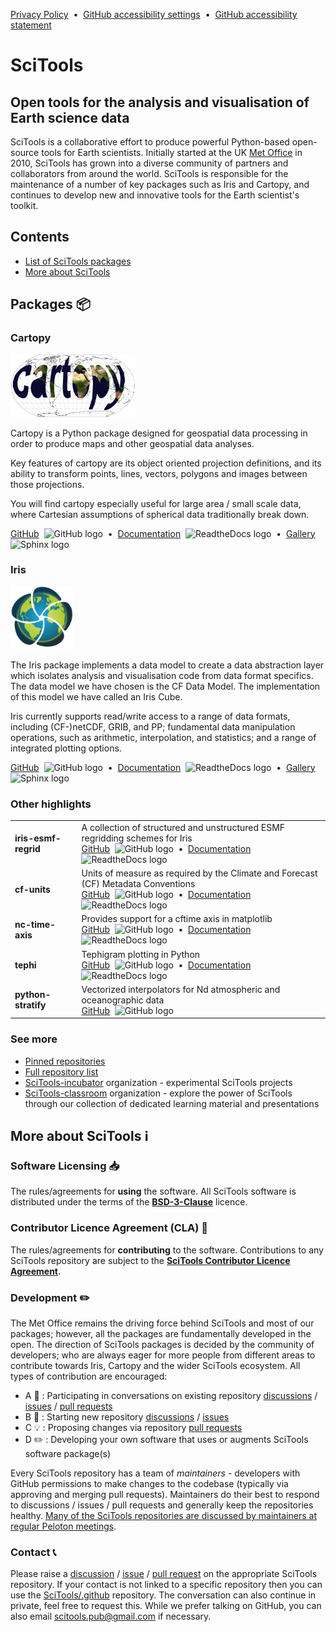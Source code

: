 [Privacy Policy](privacy_policy.md) &nbsp;•&nbsp; [GitHub accessibility settings](https://docs.github.com/en/get-started/accessibility) &nbsp;•&nbsp; [GitHub accessibility statement](https://accessibility.github.com/)

# SciTools

## Open tools for the analysis and visualisation of Earth science data

SciTools is a collaborative effort to produce powerful Python-based open-source tools for Earth scientists. Initially started at the UK [Met Office](https://www.metoffice.gov.uk/) in 2010, SciTools has grown into a diverse community of partners and collaborators from around the world. SciTools is responsible for the maintenance of a number of key packages such as Iris and Cartopy, and continues to develop new and innovative tools for the Earth scientist's toolkit.

## Contents

- [List of SciTools packages](#packages-package)
- [More about SciTools](#more-about-scitools-information_source)

## Packages :package:

### Cartopy

<img src="https://raw.githubusercontent.com/SciTools/cartopy/main/docs/source/_static/cartopy.png" height="100" alt="cartopy logo">

Cartopy is a Python package designed for geospatial data processing in order to produce maps and other geospatial data analyses.

Key features of cartopy are its object oriented projection definitions, and its ability to transform points, lines, vectors, polygons and images between those projections.

You will find cartopy especially useful for large area / small scale data, where Cartesian assumptions of spherical data traditionally break down.

[GitHub](https://github.com/SciTools/cartopy) &nbsp;<img src="https://cdn.simpleicons.org/github/_/eee?viewbox=auto" alt="GitHub logo" height="12">
&nbsp;•&nbsp;
[Documentation](https://scitools.org.uk/cartopy/docs/latest/) &nbsp;<img src="https://cdn.simpleicons.org/readthedocs/_/eee?viewbox=auto" alt="ReadtheDocs logo" height="12">
&nbsp;•&nbsp;
[Gallery](https://scitools.org.uk/cartopy/docs/latest/gallery/index.html) &nbsp;<img src="https://cdn.simpleicons.org/sphinx/_/eee?viewbox=auto" alt="Sphinx logo" height="12">

### Iris

<img src="https://raw.githubusercontent.com/SciTools/iris/main/docs/src/_static/iris-logo.svg" height="100" alt="iris logo">

The Iris package implements a data model to create a data abstraction layer which isolates analysis and visualisation code from data format specifics. The data model we have chosen is the CF Data Model. The implementation of this model we have called an Iris Cube.

Iris currently supports read/write access to a range of data formats, including (CF-)netCDF, GRIB, and PP; fundamental data manipulation operations, such as arithmetic, interpolation, and statistics; and a range of integrated plotting options.

<!--- Accessible badge colour palette from https://venngage.com/tools/accessible-color-palette-generator: #b9e192 #cfebb6 #b3c7f7 #f8b8d0 #f194b8 -->

[GitHub](https://github.com/SciTools/iris) &nbsp;<img src="https://cdn.simpleicons.org/github/_/eee?viewbox=auto" alt="GitHub logo" height="12">
&nbsp;•&nbsp;
[Documentation](https://scitools-iris.readthedocs.io/en/stable/) &nbsp;<img src="https://cdn.simpleicons.org/readthedocs/_/eee?viewbox=auto" alt="ReadtheDocs logo" height="12">
&nbsp;•&nbsp;
[Gallery](https://scitools-iris.readthedocs.io/en/stable/generated/gallery/index.html) &nbsp;<img src="https://cdn.simpleicons.org/sphinx/_/eee?viewbox=auto" alt="Sphinx logo" height="12">

### Other highlights

|   |   |
| - | - |
| **iris-esmf-regrid** | A collection of structured and unstructured ESMF regridding schemes for Iris<br>[GitHub](https://github.com/SciTools-incubator/iris-esmf-regrid) &nbsp;<img src="https://cdn.simpleicons.org/github/_/eee?viewbox=auto" alt="GitHub logo" height="12"> &nbsp;•&nbsp; [Documentation](https://iris-esmf-regrid.readthedocs.io/en/stable/) &nbsp;<img src="https://cdn.simpleicons.org/readthedocs/_/eee?viewbox=auto" alt="ReadtheDocs logo" height="12"> |
| **cf-units** | Units of measure as required by the Climate and Forecast (CF) Metadata Conventions<br>[GitHub](https://github.com/SciTools/cf-units) &nbsp;<img src="https://cdn.simpleicons.org/github/_/eee?viewbox=auto" alt="GitHub logo" height="12"> &nbsp;•&nbsp; [Documentation](https://cf-units.readthedocs.io/en/stable/) &nbsp;<img src="https://cdn.simpleicons.org/readthedocs/_/eee?viewbox=auto" alt="ReadtheDocs logo" height="12"> |
| **nc-time-axis** | Provides support for a cftime axis in matplotlib<br>[GitHub](https://github.com/SciTools/nc-time-axis) &nbsp;<img src="https://cdn.simpleicons.org/github/_/eee?viewbox=auto" alt="GitHub logo" height="12"> &nbsp;•&nbsp; [Documentation](https://nc-time-axis.readthedocs.io/en/stable/) &nbsp;<img src="https://cdn.simpleicons.org/readthedocs/_/eee?viewbox=auto" alt="ReadtheDocs logo" height="12"> |
| **tephi** | Tephigram plotting in Python<br>[GitHub](https://github.com/SciTools/tephi) &nbsp;<img src="https://cdn.simpleicons.org/github/_/eee?viewbox=auto" alt="GitHub logo" height="12"> &nbsp;•&nbsp; [Documentation](http://tephi.readthedocs.org/) &nbsp;<img src="https://cdn.simpleicons.org/readthedocs/_/eee?viewbox=auto" alt="ReadtheDocs logo" height="12"> |
| **python-stratify** | Vectorized interpolators for Nd atmospheric and oceanographic data<br>[GitHub](https://github.com/SciTools/python-stratify) &nbsp;<img src="https://cdn.simpleicons.org/github/_/eee?viewbox=auto" alt="GitHub logo" height="12"> |

### See more

- [Pinned repositories](https://github.com/SciTools#:~:text=Pinned)
- [Full repository list](https://github.com/SciTools#org-profile-repositories)
- [SciTools-incubator](https://github.com/SciTools-incubator) organization - experimental SciTools projects
- [SciTools-classroom](https://github.com/SciTools-classroom) organization - explore the power of SciTools through our collection of dedicated learning material and presentations

## More about SciTools :information_source:

### Software Licensing :inbox_tray:

The rules/agreements for **using** the software. All SciTools software is distributed under the terms of the [**BSD-3-Clause**](https://spdx.org/licenses/BSD-3-Clause.html) licence.

### Contributor Licence Agreement (CLA) :pencil:

The rules/agreements for **contributing** to the software. Contributions to any SciTools repository are subject to the [**SciTools Contributor Licence Agreement**](https://cla-assistant.io/SciTools/).

### Development :pencil2:

The Met Office remains the driving force behind SciTools and most of our packages; however, all the packages are fundamentally developed in the open. The direction of SciTools packages is decided by the community of developers; who are always eager for more people from different areas to contribute towards Iris, Cartopy and the wider SciTools ecosystem. All types of contribution are encouraged:

<!--- The list below has slightly odd formatting around the emojis to help it behave better with screen readers (keeping the page more accessible). -->

- A :speech_balloon: : Participating in conversations on existing repository [discussions](https://docs.github.com/en/discussions/collaborating-with-your-community-using-discussions/about-discussions) / [issues](https://docs.github.com/en/issues/tracking-your-work-with-issues/about-issues) / [pull requests](https://docs.github.com/en/pull-requests/collaborating-with-pull-requests/proposing-changes-to-your-work-with-pull-requests/about-pull-requests)
- B :bell: : Starting new repository [discussions](https://docs.github.com/en/discussions/collaborating-with-your-community-using-discussions/about-discussions) / [issues](https://docs.github.com/en/issues/tracking-your-work-with-issues/about-issues)
- C :bulb: : Proposing changes via repository [pull requests](https://docs.github.com/en/pull-requests/collaborating-with-pull-requests/proposing-changes-to-your-work-with-pull-requests/about-pull-requests)
- D :pencil2: : Developing your own software that uses or augments SciTools software package(s)

Every SciTools repository has a team of _maintainers_ - developers with GitHub permissions to make changes to the codebase (typically via approving and merging pull requests). Maintainers do their best to respond to discussions / issues / pull requests and generally keep the repositories healthy. [Many of the SciTools repositories are discussed by maintainers at regular Peloton meetings](https://github.com/orgs/SciTools/projects/13?pane=info).

### Contact :telephone_receiver:

Please raise a [discussion](https://docs.github.com/en/discussions/collaborating-with-your-community-using-discussions/about-discussions) / [issue](https://docs.github.com/en/issues/tracking-your-work-with-issues/about-issues) / [pull request](https://docs.github.com/en/pull-requests/collaborating-with-pull-requests/proposing-changes-to-your-work-with-pull-requests/about-pull-requests) on the appropriate SciTools repository. If your contact is not linked to a specific repository then you can use the [SciTools/.github](https://github.com/SciTools/.github) repository. The conversation can also continue in private, feel free to request this. While we prefer talking on GitHub, you can also email scitools.pub@gmail.com if necessary.
